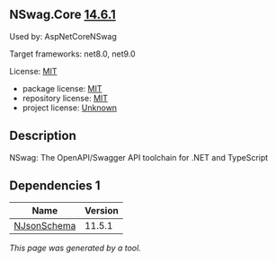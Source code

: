 ﻿NSwag.Core [14.6.1](https://www.nuget.org/packages/NSwag.Core/14.6.1)
--------------------

Used by: AspNetCoreNSwag

Target frameworks: net8.0, net9.0

License: [MIT](../../../../licenses/mit) 

- package license: [MIT](https://licenses.nuget.org/MIT) 
- repository license: [MIT](https://github.com/RicoSuter/NSwag.git) 
- project license: [Unknown](http://nswag.org/) 

Description
-----------
NSwag: The OpenAPI/Swagger API toolchain for .NET and TypeScript

Dependencies 1
-----------

|Name|Version|
|----------|:----|
|[NJsonSchema](../../../../packages/nuget.org/njsonschema/11.5.1)|11.5.1|

*This page was generated by a tool.*